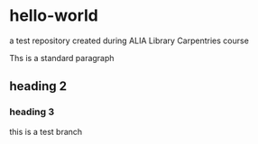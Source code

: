 # hello-world
a test repository created during ALIA Library Carpentries course

Ths is a standard paragraph
## heading 2
### heading 3

this is a test branch
